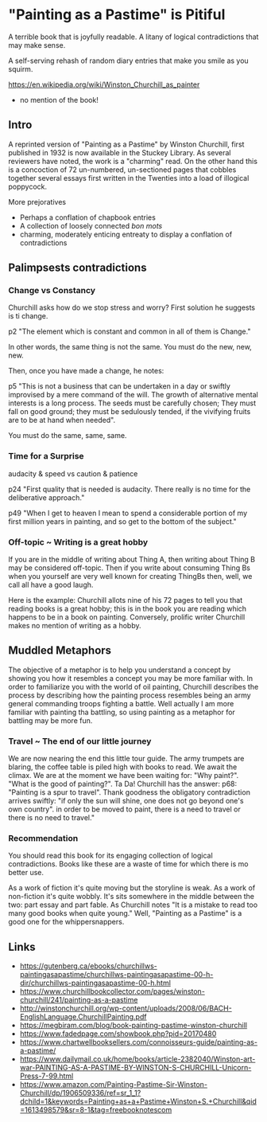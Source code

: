 # "Painting as a Pastime" is Pitiful

A terrible book that is joyfully readable. A litany of logical contradictions that may make sense.

A self-serving rehash of random diary entries that make you smile as you squirm.

https://en.wikipedia.org/wiki/Winston_Churchill_as_painter
- no mention of the book!

## Intro

A reprinted version of "Painting as a Pastime" by Winston Churchill, first published in 1932 is now available in the Stuckey Library. As several reviewers have noted, the work is a "charming" read. On the other hand this is a concoction of 72 un-numbered, un-sectioned pages that cobbles together several essays first written in the Twenties into a load of illogical poppycock.

More prejoratives

* Perhaps a conflation of chapbook entries
* A collection of loosely connected _bon mots_
* charming, moderately enticing entreaty to display a conflation of contradictions

## Palimpsests contradictions

### Change vs Constancy

Churchill asks how do we stop stress and worry? First solution he suggests is ti change.

p2 "The element which is constant and common in all of them is Change."

In other words, the same thing is not the same. You must do the new, new, new.

Then, once you have made a change, he notes:

p5 "This is not a business that can be undertaken in a day or swiftly improvised by a mere command of the will. The growth of alternative mental interests is a long process. The seeds must be carefully chosen; They must fall on good ground; they must be sedulously tended, if the vivifying fruits are to be at hand when needed".

You must do the same, same, same.


### Time for a Surprise

audacity & speed vs caution & patience

p24 "First quality that is needed is audacity. There really is no time for the deliberative approach."

p49 "When I get to heaven I mean to spend a considerable portion of my first million years in painting, and so get to the bottom of the subject."


### Off-topic ~ Writing is a great hobby

If you are in the middle of writing about Thing A, then writing about Thing B may be considered off-topic. Then if you write about consuming Thing Bs when you yourself are very well known for creating ThingBs then, well, we call all have a good laugh.

Here is the example: Churchill allots nine of his 72 pages to tell you that reading books is a great hobby; this is in the book you are reading which happens to be in a book on painting. Conversely, prolific writer Churchill makes no mention of writing as a hobby.

## Muddled Metaphors

The objective of a metaphor is to help you understand a concept by showing you how it resembles a concept you may be more familiar with. In order to familiarize you with the world of oil painting, Churchill describes the process by describing how the painting process resembles being an army general commanding troops fighting a battle. Well actually I am more familiar with painting tha battling, so using painting as a metaphor for battling may be more fun.

### Travel ~ The end of our little journey

We are now nearing the end this little tour guide. The army trumpets are blaring, the coffee table is piled high with books to read. We await the climax. We are at the moment we have been waiting for: "Why paint?". "What is the good of painting?". Ta Da! Churchill has the answer: p68: "Painting is a spur to travel". Thank goodness the obligatory contradiction arrives swiftly: "if only the sun will shine, one does not go beyond one's own country". in order to be moved to paint, there is a need to travel or there is no need to travel."

### Recommendation

You should read this book for its engaging collection of logical contradictions. Books like these are a waste of time for which there is mo better use.

As a work of fiction it's quite moving but the storyline is weak. As a work of non-fiction it's quite wobbly. It's sits somewhere in the middle between the two: part essay and part fable. As Churchill notes "It is a mistake to read too many good books when quite young." Well, "Painting as a Pastime" is a good one for the whippersnappers.




## Links

* https://gutenberg.ca/ebooks/churchillws-paintingasapastime/churchillws-paintingasapastime-00-h-dir/churchillws-paintingasapastime-00-h.html
* https://www.churchillbookcollector.com/pages/winston-churchill/241/painting-as-a-pastime
* http://winstonchurchill.org/wp-content/uploads/2008/06/BACH-EnglishLanguage.ChurchillPainting.pdf
* https://megbiram.com/blog/book-painting-pastime-winston-churchill
* https://www.fadedpage.com/showbook.php?pid=20170480
* https://www.chartwellbooksellers.com/connoisseurs-guide/painting-as-a-pastime/
* https://www.dailymail.co.uk/home/books/article-2382040/Winston-art-war-PAINTING-AS-A-PASTIME-BY-WINSTON-S-CHURCHILL-Unicorn-Press-7-99.html
* https://www.amazon.com/Painting-Pastime-Sir-Winston-Churchill/dp/1906509336/ref=sr_1_1?dchild=1&keywords=Painting+as+a+Pastime+Winston+S.+Churchill&qid=1613498579&sr=8-1&tag=freebooknotescom
